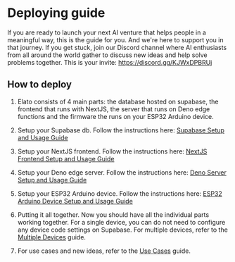 # Deploying guide

If you are ready to launch your next AI venture that helps people in a meaningful way, this is the guide for you. And we're here to support you in that journey. If you get stuck, join our Discord channel where AI enthusiasts from all around the world gather to discuss new ideas and help solve problems together. This is your invite: https://discord.gg/KJWxDPBRUj

## How to deploy

1. Elato consists of 4 main parts: the database hosted on supabase, the frontend that runs with NextJS, the server that runs on Deno edge functions and the firmware the runs on your ESP32 Arduino device. 

2. Setup your Supabase db. Follow the instructions here: [Supabase Setup and Usage Guide](../supabase/README.md)

3. Setup your NextJS frontend. Follow the instructions here: [NextJS Frontend Setup and Usage Guide](../frontend-nextjs/README.md)

4. Setup your Deno edge server. Follow the instructions here: [Deno Server Setup and Usage Guide](../server-deno/README.md)

5. Setup your ESP32 Arduino device. Follow the instructions here: [ESP32 Arduino Device Setup and Usage Guide](../firmware-arduino/README.md)

6. Putting it all together. Now you should have all the individual parts working together. For a single device, you can do not need to configure any device code settings on Supabase. For multiple devices, refer to the [Multiple Devices](MultipleDevices.md) guide.

7. For use cases and new ideas, refer to the [Use Cases](Usecases.md) guide.